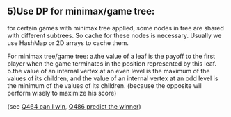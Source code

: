 ## 5)Use DP for minimax/game tree: 

for certain games with minimax tree applied, some nodes in tree are shared with different subtrees. So cache for these nodes is necessary. Usually we use HashMap or 2D arrays to cache them.

For minimax tree/game tree:
    a.the value of a leaf is the payoff to the first player when the game terminates in the position represented by this leaf.
    b.the value of an internal vertex at an even level is the maximum of the values of its children, and the value of an internal vertex at an odd level is the minimum of the values of its children. (because the opposite will perform wisely to maximize his score)

(see [Q464 can I win](Q464CanIWin.java), [Q486 predict the winner](Q486PredictTheWinner.java)) 
